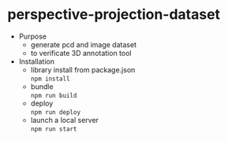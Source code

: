 # perspective-projection-dataset

<!--
<https://minoru-github.github.io/perspective-projection-dataset/>
-->

+ Purpose
  + generate pcd and image dataset
  + to verificate 3D annotation tool
+ Installation
  + library install from package.json  
    `npm install`
  + bundle  
    `npm run build`
  + deploy  
    `npm run deploy`
  + launch a local server  
    `npm run start`
